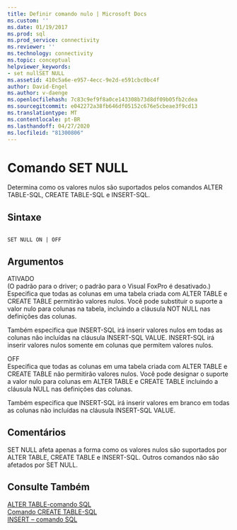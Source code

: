 ```yaml
---
title: Definir comando nulo | Microsoft Docs
ms.custom: ''
ms.date: 01/19/2017
ms.prod: sql
ms.prod_service: connectivity
ms.reviewer: ''
ms.technology: connectivity
ms.topic: conceptual
helpviewer_keywords:
- set nullSET NULL
ms.assetid: 410c5a6e-e957-4ecc-9e2d-e591cbc0bc4f
author: David-Engel
ms.author: v-daenge
ms.openlocfilehash: 7c83c9ef9f8a0ce143308b73d8df09b05fb2cdea
ms.sourcegitcommit: e042272a38fb646df05152c676e5cbeae3f9cd13
ms.translationtype: MT
ms.contentlocale: pt-BR
ms.lasthandoff: 04/27/2020
ms.locfileid: "81300806"
---
```

# <a name="set-null-command"></a>Comando SET NULL
Determina como os valores nulos são suportados pelos comandos ALTER TABLE-SQL, CREATE TABLE-SQL e INSERT-SQL.  
  
## <a name="syntax"></a>Sintaxe  
  
```  
  
SET NULL ON | OFF  
```  
  
## <a name="arguments"></a>Argumentos  
 ATIVADO  
 (O padrão para o driver; o padrão para o Visual FoxPro é desativado.) Especifica que todas as colunas em uma tabela criada com ALTER TABLE e CREATE TABLE permitirão valores nulos. Você pode substituir o suporte a valor nulo para colunas na tabela, incluindo a cláusula NOT NULL nas definições das colunas.  
  
 Também especifica que INSERT-SQL irá inserir valores nulos em todas as colunas não incluídas na cláusula INSERT-SQL VALUE. INSERT-SQL irá inserir valores nulos somente em colunas que permitem valores nulos.  
  
 OFF  
 Especifica que todas as colunas em uma tabela criada com ALTER TABLE e CREATE TABLE não permitirão valores nulos. Você pode designar o suporte a valor nulo para colunas em ALTER TABLE e CREATE TABLE incluindo a cláusula NULL nas definições das colunas.  
  
 Também especifica que INSERT-SQL irá inserir valores em branco em todas as colunas não incluídas na cláusula INSERT-SQL VALUE.  
  
## <a name="remarks"></a>Comentários  
 SET NULL afeta apenas a forma como os valores nulos são suportados por ALTER TABLE, CREATE TABLE e INSERT-SQL. Outros comandos não são afetados por SET NULL.  
  
## <a name="see-also"></a>Consulte Também  
 [ALTER TABLE-comando SQL](../../odbc/microsoft/alter-table-sql-command.md)   
 [Comando CREATE TABLE-SQL](../../odbc/microsoft/create-table-sql-command.md)   
 [INSERT – comando SQL](../../odbc/microsoft/insert-sql-command.md)
